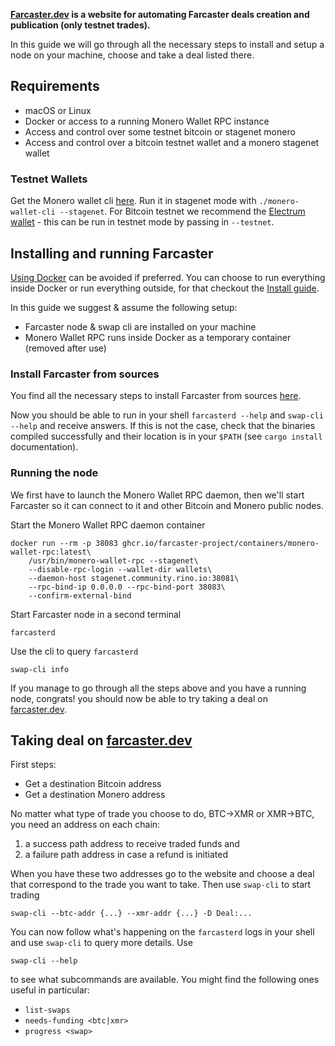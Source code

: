 **[Farcaster.dev](https://farcaster.dev) is a website for automating Farcaster deals creation and publication (only testnet trades).**

In this guide we will go through all the necessary steps to install and setup a node on your machine, choose and take a deal listed there.

## Requirements

- macOS or Linux
- Docker or access to a running Monero Wallet RPC instance
- Access and control over some testnet bitcoin or stagenet monero
- Access and control over a bitcoin testnet wallet and a monero stagenet wallet

### Testnet Wallets

Get the Monero wallet cli [here](https://www.getmonero.org/downloads/#cli). Run it in stagenet mode with `./monero-wallet-cli --stagenet`. For Bitcoin testnet we recommend the [Electrum wallet](https://electrum.org/#download) - this can be run in testnet mode by passing in `--testnet`. 

## Installing and running Farcaster 

[Using Docker](./Using-Docker) can be avoided if preferred. You can choose to run everything inside Docker or run everything outside, for that checkout the [Install guide](Install-guide).

In this guide we suggest & assume the following setup:

- Farcaster node & swap cli are installed on your machine
- Monero Wallet RPC runs inside Docker as a temporary container (removed after use)

### Install Farcaster from sources

You find all the necessary steps to install Farcaster from sources [here](./Install-guide#install-from-sources).

Now you should be able to run in your shell `farcasterd --help` and `swap-cli --help` and receive answers. If this is not the case, check that the binaries compiled successfully and their location is in your `$PATH` (see `cargo install` documentation).

### Running the node

We first have to launch the Monero Wallet RPC daemon, then we'll start Farcaster so it can connect to it and other Bitcoin and Monero public nodes.

Start the Monero Wallet RPC daemon container
```
docker run --rm -p 38083 ghcr.io/farcaster-project/containers/monero-wallet-rpc:latest\
    /usr/bin/monero-wallet-rpc --stagenet\
    --disable-rpc-login --wallet-dir wallets\
    --daemon-host stagenet.community.rino.io:38081\
    --rpc-bind-ip 0.0.0.0 --rpc-bind-port 38083\
    --confirm-external-bind
```

Start Farcaster node in a second terminal
```
farcasterd
```

Use the cli to query `farcasterd`
```
swap-cli info
```

If you manage to go through all the steps above and you have a running node, congrats! you should now be able to try taking a deal on [farcaster.dev](https://farcaster.dev).

## Taking deal on [farcaster.dev](https://farcaster.dev)

First steps:
- Get a destination Bitcoin address
- Get a destination Monero address

No matter what type of trade you choose to do, BTC->XMR or XMR->BTC, you need an address on each chain:
1. a success path address to receive traded funds and
2. a failure path address in case a refund is initiated

When you have these two addresses go to the website and choose a deal that correspond to the trade you want to take. Then use `swap-cli` to start trading
```
swap-cli --btc-addr {...} --xmr-addr {...} -D Deal:...
```

You can now follow what's happening on the `farcasterd` logs in your shell and use `swap-cli` to query more details. Use
```
swap-cli --help
```
to see what subcommands are available. You might find the following ones useful in particular:
- `list-swaps`
- `needs-funding <btc|xmr>`
- `progress <swap>`
